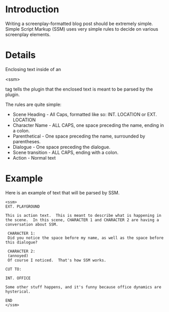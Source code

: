 # Introduction #

Writing a screenplay-formatted blog post should be extremely simple.  Simple Script Markup (SSM) uses very simple rules to decide on various screenplay elements.


# Details #

Enclosing text inside of an 

&lt;ssm&gt;

 tag tells the plugin that the enclosed text is meant to be parsed by the plugin.

The rules are quite simple:

  * Scene Heading - All Caps, formatted like so: INT. LOCATION or EXT. LOCATION
  * Character Name - ALL CAPS, one space preceding the name, ending in a colon.
  * Parenthetical - One space preceding the name, surrounded by parentheses.
  * Dialogue - One space preceding the dialogue.
  * Scene transition - ALL CAPS, ending with a colon.
  * Action - Normal text

# Example #

Here is an example of text that will be parsed by SSM.

```
<ssm>
EXT. PLAYGROUND

This is action text.  This is meant to describe what is happening in the scene.  In this scene, CHARACTER 1 and CHARACTER 2 are having a conversation about SSM.

 CHARACTER 1:
 Did you notice the space before my name, as well as the space before this dialogue?

 CHARACTER 2:
 (annoyed)
 Of course I noticed.  That's how SSM works.

CUT TO:

INT. OFFICE

Some other stuff happens, and it's funny because office dynamics are hysterical.

END
</ssm>
```